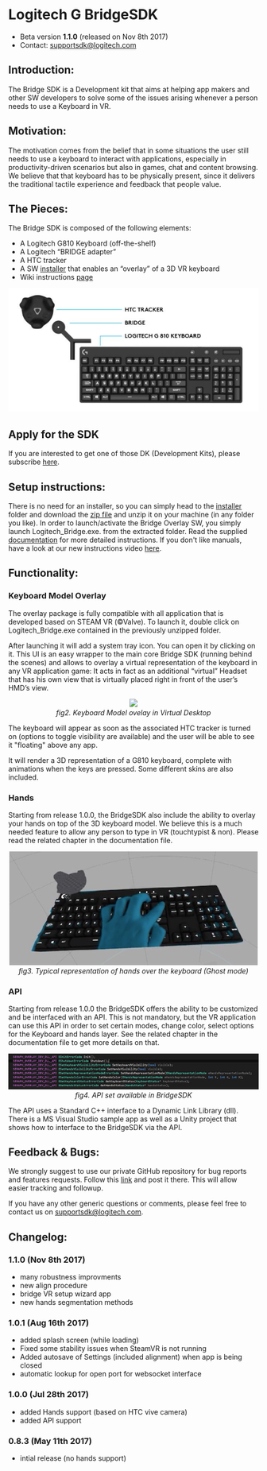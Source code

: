 # Logitech G BridgeSDK

- Beta version **1.1.0** (released on Nov 8th 2017)
- Contact: supportsdk@logitech.com

## Introduction:
The Bridge SDK is a Development kit that aims at helping app makers and other SW developers to solve some of the issues arising whenever a person needs to use a Keyboard in VR.

## Motivation:
The motivation comes from the belief that in some situations the user still needs to use a keyboard to interact with applications, especially in productivity-driven scenarios but also in games, chat and content browsing. We believe that that keyboard has to be physically present, since it delivers the traditional tactile experience and feedback that people value.


## The Pieces:
The Bridge SDK is composed of the following elements:

- A Logitech G810 Keyboard (off-the-shelf)
- A Logitech “BRIDGE adapter”
- A HTC tracker 
- A SW [installer](https://github.com/Logitech/logi_bridge_sdk/tree/master/installer) that enables an “overlay” of a 3D VR keyboard
- Wiki instructions [page](https://github.com/Logitech/logi_bridge_sdk/wiki)
<p align="center">
<img src="documentation/pictures/Bridge_SDK_components.jpg">
</p>

## Apply for the SDK
If you are interested to get one of those DK (Development Kits), please subscribe [here](https://goo.gl/CJ16qD).

## Setup instructions:
There is no need for an installer, so you can simply head to the [installer](https://github.com/Logitech/logi_bridge_sdk/tree/master/installer) folder and download the [zip file](https://github.com/Logitech/logi_bridge_sdk/tree/master/installer/v1.0.1_Logitech_BridgeSDK.zip) and unzip it on your machine (in any folder you like). In order to launch/activate the Bridge Overlay SW, you simply launch Logitech_Bridge.exe. from the extracted folder.
Read the supplied [documentation](https://github.com/Logitech/logi_bridge_sdk/tree/master/documentation/BRIGE_SDK_description_v1.0.pdf) for more detailed instructions.
If you don't like manuals, have a look at our new instructions video [here](https://github.com/Logitech/logi_bridge_sdk/tree/master/documentation/videos/LOGITECH_BRIDGE_Setup_R1.mp4).

## Functionality:

### Keyboard Model Overlay

The overlay package is fully compatible with all application that is developed based on STEAM VR (©Valve). To launch it, double click on Logitech_Bridge.exe contained in the previously unzipped folder.

After launching it will add a system tray icon. You can open it by clicking on it. This UI is an easy wrapper to the main core Bridge SDK (running behind the scenes) and allows to overlay a virtual representation of the keyboard in any VR application game: It acts in fact as an additional “virtual” Headset that has his own view that is virtually placed right in front of the user’s HMD’s view.

<p align="center">
<img src="https://github.com/Logitech/logi_bridge_sdk/blob/master/documentation/pictures/Logitech_G_Bridge_VR_Keyboard_Hands_A.gif">
<br><i>fig2. Keyboard Model ovelay in Virtual Desktop</i>
</p>

The keyboard will appear as soon as the associated HTC tracker is turned on (options to toggle visibility are available) and the user will be able to see it "floating" above any app.

It will render a 3D representation of a G810 keyboard, complete with animations when the keys are pressed. Some different skins are also included.


### Hands

Starting from release 1.0.0, the BridgeSDK also include the ability to overlay your hands on top of the 3D keyboard model. We believe this is a much needed feature to allow any person to type in VR (touchtypist & non). Please read the related chapter in the documentation file.

<p align="center">
<img src="documentation/pictures/hands_1.jpg">
<br><i>fig3. Typical representation of hands over the keyboard (Ghost mode)</i>
</p>

### API

Starting from release 1.0.0 the BridgeSDK offers the ability to be customized and be interfaced with an API. This is not mandatory, but the VR application can use this API in order to set certain modes, change color, select options for the Keyboard and hands layer. See the related chapter in the documentation file to get more details on that.
<p align="center">
<img src="documentation/pictures/api_100.jpg">
<br><i>fig4. API set available in BridgeSDK</i>
</p>
The API uses a Standard C++ interface to a Dynamic Link Library (dll). There is a MS Visual Studio sample app as well as a Unity project that shows how to interface to the BridgeSDK via the API.



## Feedback & Bugs:
We  strongly suggest to use our private GitHub repository for bug reports and features requests. Follow this [link](https://github.com/Logitech/logi_bridge_sdk/issues) and post it there. This will allow easier tracking and followup.

If you have any other generic questions or comments, please feel free to contact us on supportsdk@logitech.com. 


## Changelog:
### 1.1.0 (Nov 8th 2017)
- many robustness improvments
- new align procedure
- bridge VR setup wizard app
- new hands segmentation methods

### 1.0.1 (Aug 16th 2017)
- added splash screen (while loading)
- Fixed some stability issues when SteamVR is not running
- Added autosave of Settings (included alignment) when app is being closed
- automatic lookup for open port for websocket interface

### 1.0.0 (Jul 28th 2017)
- added Hands support (based on HTC vive camera)
- added API support

### 0.8.3 (May 11th 2017)
- intial release (no hands support)
